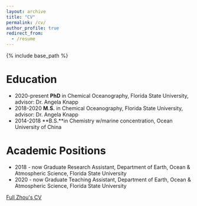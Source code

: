 ```yaml
---
layout: archive
title: "CV"
permalink: /cv/
author_profile: true
redirect_from:
  - /resume
---
```


{% include base_path %}

Education
======
* 2020-present **PhD** in Chemical Oceanography, Florida State University, advisor: Dr. Angela Knapp
* 2018-2020 **M.S.** in Chemical Oceanography, Florida State University, advisor: Dr. Angela Knapp
* 2014-2018 **B.S.**in Chemistry w/marine concentration, Ocean University of China

Academic Positions
======
* 2018 - now	Graduate Research Assistant, Department of Earth, Ocean & Atmospheric Science, Florida State University 
* 2020 - now	Graduate Teaching Assistant, Department of Earth, Ocean & Atmospheric Science, Florida State University 

[Full Zhou's CV](//filesZhou//Liang-CV-2023.pdf)